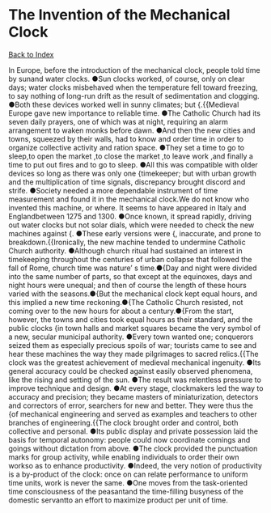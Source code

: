 # The Invention of the Mechanical Clock
[Back to Index](https://github.com/windows10010/tpoExtractor/blog/master/README.md)

In Europe, before the introduction of the mechanical clock, people told time by sunand water clocks. ●Sun clocks worked, of course, only on clear days; water clocks misbehaved when the temperature fell toward freezing, to say nothing of long-run drift as the result of sedimentation and clogging. ●Both these devices worked well in sunny climates; but {.{{Medieval Europe gave new importance to reliable time. ●The Catholic Church had its seven daily prayers, one of which was at night, requiring an alarm arrangement to waken monks before dawn. ●And then the new cities and towns, squeezed by their walls, had to know and order time in order to organize collective activity and ration space. ●They set a time to go to sleep,to open the market ,to close the market ,to leave work ,and finally a time to put out fires and to go to sleep. ●All this was compatible with older devices so long as there was only one {timekeeper; but with urban growth and the multiplication of time signals, discrepancy brought discord and strife. ●Society needed a more dependable instrument of time measurement and found it in the mechanical clock.We do not know who invented this machine, or where. It seems to have appeared in Italy and Englandbetween 1275 and 1300. ●Once known, it spread rapidly, driving out water clocks but not solar dials, which were needed to check the new machines against {. ●These early versions were {, inaccurate, and prone to breakdown.{{Ironically, the new machine tended to undermine Catholic Church authority. ●Although church ritual had sustained an interest in timekeeping throughout the centuries of urban collapse
 that followed the fall of Rome, church time was nature’ s time.●{Day and night were divided into the same number of parts, so that except at the equinoxes, days and night hours were unequal;
 and then of course the length of these hours varied with the seasons.●{But the mechanical clock kept equal hours, and this implied a new time reckoning.●{The Catholic Church resisted, 
 not coming over to the new hours for about a century.●{From the start, however, the towns and cities took equal hours as their standard, and the public clocks {in town halls and market 
 squares became the very symbol of a new, secular municipal authority. ●Every town wanted one; conquerors seized them as especially precious spoils of war; tourists came to see and hear these 
 machines the way they made pilgrimages to sacred relics.{{The clock was the greatest achievement of medieval mechanical ingenuity. ●Its general accuracy could be checked against easily observed phenomena, like the rising and setting of the sun. ●The result was relentless pressure to improve technique and design. ●At every stage, clockmakers led the way to accuracy and precision; they became masters of miniaturization, detectors and correctors of error, searchers for new and better. They were thus the {of mechanical engineering and served as examples and teachers to other branches of engineering.{{The clock brought order and control, both collective and personal. ●Its public display and private possession laid the basis for temporal autonomy: people could now coordinate comings and goings without dictation from above. ●The clock provided the punctuation marks for group activity, while enabling individuals to order their own workso as to enhance productivity. ●Indeed, the very notion of productivity is a by-product of the clock: once on can relate performance to uniform time units, work is never the same. ●One moves from the task-oriented time consciousness of the peasantand the time-filling busyness of the domestic servantto an effort to maximize product per unit of time.